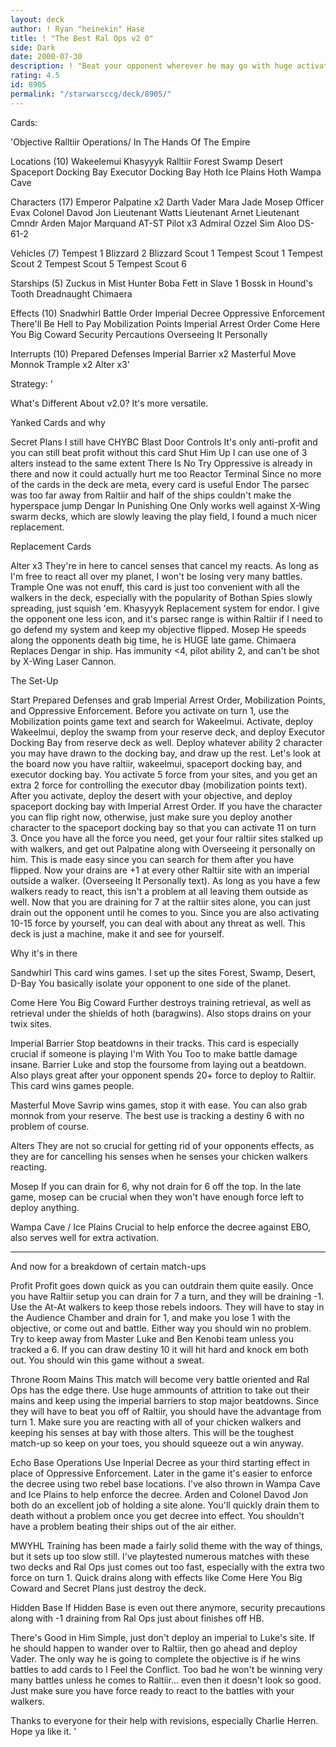 ```yaml
---
layout: deck
author: ! Ryan "heinekin" Hase
title: ! "The Best Ral Ops v2 0"
side: Dark
date: 2000-07-30
description: ! "Beat your opponent wherever he may go with huge activation and Raltiir operations benefits."
rating: 4.5
id: 8905
permalink: "/starwarsccg/deck/8905/"
---
```

Cards: 

'Objective
Ralltiir Operations/ In The Hands Of The Empire

Locations (10)
Wakeelemui
Khasyyyk
Ralltiir
Forest
Swamp
Desert
Spaceport Docking Bay
Executor Docking Bay
Hoth Ice Plains
Hoth Wampa Cave

Characters (17)
Emperor Palpatine x2
Darth Vader
Mara Jade
Mosep
Officer Evax
Colonel Davod Jon
Lieutenant Watts
Lieutenant Arnet
Lieutenant Cmndr Arden
Major Marquand
AT-ST Pilot x3
Admiral Ozzel
Sim Aloo
DS-61-2

Vehicles (7)
Tempest 1
Blizzard 2
Blizzard Scout 1
Tempest Scout 1
Tempest Scout 2
Tempest Scout 5
Tempest Scout 6

Starships (5)
Zuckus in Mist Hunter
Boba Fett in Slave 1
Bossk in Hound's Tooth
Dreadnaught
Chimaera

Effects (10)
Snadwhirl
Battle Order
Imperial Decree
Oppressive Enforcement
There'll Be Hell to Pay
Mobilization Points
Imperial Arrest Order
Come Here You Big Coward
Security Percautions
Overseeing It Personally

Interrupts (10)
Prepared Defenses
Imperial Barrier x2
Masterful Move
Monnok
Trample x2
Alter x3'

Strategy: '

What's Different About v2.0?
It's more versatile.

Yanked Cards and why

Secret Plans I still have CHYBC
Blast Door Controls  It's only anti-profit and you can still beat profit without this card
Shut Him Up  I can use one of 3 alters instead to the same extent
There Is No Try  Oppressive is already in there and now it could actually hurt me too
Reactor Terminal  Since no more of the cards in the deck are meta, every card is useful
Endor	The parsec was too far away from Raltiir and half of the ships couldn't make the hyperspace jump
Dengar In Punishing One  Only works well against X-Wing swarm decks, which are slowly leaving the play field, I found a much nicer replacement.

Replacement Cards

Alter x3   They're in here to cancel senses that cancel my reacts.  As long as I'm free to react all over my planet, I won't be losing very many battles.
Trample  One was not enuff, this card is just too convenient with all the walkers in the deck, especially with the popularity of Bothan Spies slowly spreading, just squish 'em.
Khasyyyk  Replacement system for endor.  I give the opponent one less icon, and it's parsec range is within Raltiir if I need to go defend my system and keep my objective flipped.
Mosep	He speeds along the opponents death big time, he is HUGE late game.
Chimaera  Replaces Dengar in ship.  Has immunity <4, pilot ability 2, and can't be shot by X-Wing Laser Cannon.

The Set-Up

Start Prepared Defenses and grab Imperial Arrest Order, Mobilization Points, and Oppressive Enforcement.  Before you activate on turn 1, use the Mobilization points game text and search for Wakeelmui.  Activate, deploy Wakeelmui, deploy the swamp from your reserve deck, and deploy Executor Docking Bay from reserve deck as well.  Deploy whatever ability 2 character you may have drawn to the docking bay, and draw up the rest.
Let's look at the board now  you have raltiir, wakeelmui, spaceport docking bay, and executor docking bay. You activate 5 force from your sites, and you get an extra 2 force for controlling the executor dbay  (mobilization points text).
After you activate, deploy the desert with your objective, and deploy spaceport docking bay with Imperial Arrest Order.  If you have the character you can flip right now, otherwise, just make sure you deploy another character to the spaceport docking bay so that you can activate 11 on turn 3.
Once you have all the force you need, get your four raltiir sites stalked up with walkers, and get out Palpatine along with Overseeing it personally on him.  This is made easy since you can search for them after you have flipped.  Now your drains are +1 at every other Raltiir site with an imperial outside a walker. (Overseeing It Personally text).  As long as you have a few walkers ready to react, this isn't a problem at all leaving them outside as well.  Now that you are draining for 7 at the raltiir sites alone, you can just drain out the opponent until he comes to you.  Since you are also activating 10-15 force by yourself, you can deal with about any threat as well.
This deck is just a machine, make it and see for yourself.

Why it's in there

Sandwhirl  This card wins games.  I set up the sites Forest, Swamp, Desert, D-Bay  You basically isolate your opponent to one side of the planet.

Come Here You Big Coward  Further destroys training retrieval, as well as retrieval under the shields of hoth	(baragwins).  Also stops drains on your twix sites.

Imperial Barrier  Stop beatdowns in their tracks.  This card is especially crucial if someone is playing I'm With You Too to make battle damage insane.  Barrier Luke and stop the foursome from laying out a beatdown.  Also plays great after your opponent spends 20+ force to deploy to Raltiir.	This card wins games people.

Masterful Move  Savrip wins games, stop it with ease.	You can also grab monnok from your reserve.  The best use is tracking a destiny 6 with no problem of course.

Alters  They are not so crucial for getting rid of your opponents effects, as they are for cancelling his senses when he senses your chicken walkers reacting.

Mosep	If you can drain for 6, why not drain for 6 off the top.  In the late game, mosep can be crucial when they won't have enough force left to deploy anything.

Wampa Cave / Ice Plains  Crucial to help enforce the decree against EBO, also serves well for extra activation.

*******

And now for a breakdown of certain match-ups

Profit  Profit goes down quick as you can outdrain them quite easily.	Once you have Raltiir setup you can drain for 7 a turn, and they will be draining -1.  Use the At-At walkers to keep those rebels indoors.  They will have to stay in the Audience Chamber and drain for 1, and make you lose 1 with the objective, or come out and battle.  Either way you should win no problem.  Try to keep away from Master Luke and Ben Kenobi team unless you tracked a 6.  If you can draw destiny 10 it will hit hard and knock em both out.  You should win this game without a sweat.

Throne Room Mains  This match will become very battle oriented and Ral Ops has the edge there.  Use huge ammounts of attrition to take out their mains and keep using the imperial barriers to stop major beatdowns.  Since they will have to beat you off of Raltiir, you should have the advantage from turn 1.  Make sure you are reacting with all of your chicken walkers and keeping his senses at bay with those alters.  This will be the toughest match-up so keep on your toes, you should squeeze out a win anyway.

Echo Base Operations  Use Inperial Decree as your third starting effect in place of Oppressive Enforcement.  Later in the game it's easier to enforce the decree using two rebel base locations.  I've also thrown in Wampa Cave and Ice Plains to help enforce the decree.	Arden and Colonel Davod Jon both do an excellent job of holding a site alone.  You'll quickly drain them to death without a problem once you get decree into effect.  You shouldn't have a problem beating their ships out of the air either.

MWYHL	Training has been made a fairly solid theme with the way of things, but it sets up too slow still.  I've playtested numerous matches with these two decks and Ral Ops just comes out too fast, especially with the extra two force on turn 1.	Quick drains along with effects like Come Here You Big Coward and Secret Plans just destroy the deck.

Hidden Base  If Hidden Base is even out there anymore, security precautions along with -1 draining from Ral Ops just about finishes off HB.

There's Good in Him  Simple, just don't deploy an imperial to Luke's site.	If he should happen to wander over to Raltiir, then go ahead and deploy Vader.	The only way he is going to complete the objective is if he wins battles to add cards to I Feel the Conflict.  Too bad he won't be winning very many battles unless he comes to Raltiir... even then it doesn't look so good.  Just make sure you have force ready to react to the battles with your walkers.

Thanks to everyone for their help with revisions, especially Charlie Herren.  Hope ya like it. '
